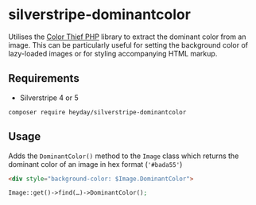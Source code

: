 # silverstripe-dominantcolor

Utilises the [Color Thief PHP](https://github.com/ksubileau/color-thief-php) library to extract the dominant color from an image. This can be particularly useful for setting the background color of lazy-loaded images or for styling accompanying HTML markup.

## Requirements

- Silverstripe 4 or 5

```
composer require heyday/silverstripe-dominantcolor
```

## Usage

Adds the `DominantColor()` method to the `Image` class which returns the dominant color of an image in hex format (`'#bada55'`)

```html
<div style="background-color: $Image.DominantColor">
```

```php
Image::get()->find(…)->DominantColor();
```